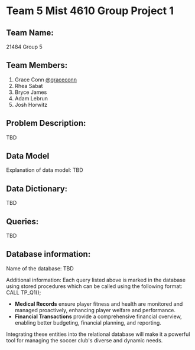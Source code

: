 # Team 5 Mist 4610 Group Project 1

## Team Name: 
21484 Group 5 

## Team Members:

1. Grace Conn [@graceconn](https://www.github.com/graceconn)
2. Rhea Sabat
3. Bryce James
4. Adam Lebrun
5. Josh Horwitz

## Problem Description:

TBD

## Data Model

Explanation of data model: 
TBD

## Data Dictionary:

TBD

## Queries:

TBD

## Database information:

Name of the database: TBD

Additional information: Each query listed above is marked in the database using stored procedures which can be called using the following format: 
CALL TP_Q1();

- **Medical Records** ensure player fitness and health are monitored and managed proactively, enhancing player welfare and performance.
- **Financial Transactions** provide a comprehensive financial overview, enabling better budgeting, financial planning, and reporting. 

Integrating these entities into the relational database will make it a powerful tool for managing the soccer club's diverse and dynamic needs.

